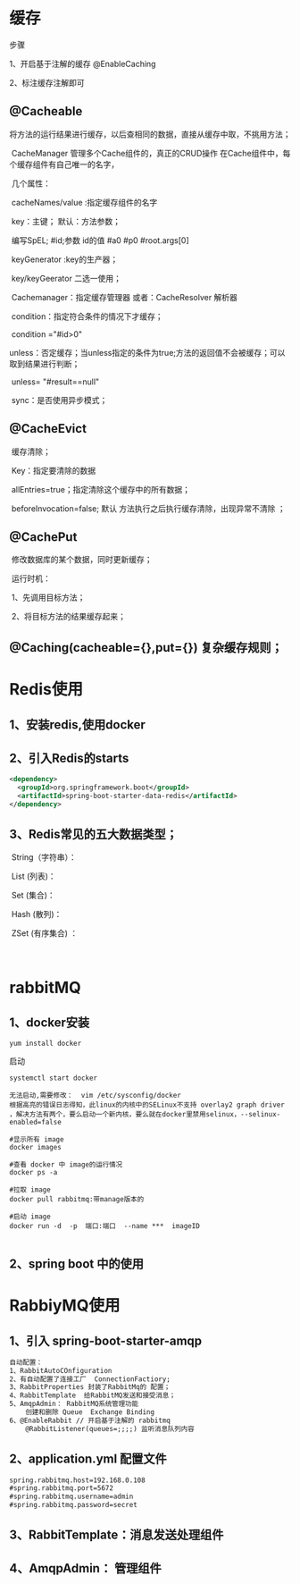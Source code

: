 # 缓存

步骤

1、开启基于注解的缓存 @EnableCaching

2、标注缓存注解即可

## 	@Cacheable

​		将方法的运行结果进行缓存，以后查相同的数据，直接从缓存中取，不挑用方法；

​		CacheManager 管理多个Cache组件的，真正的CRUD操作 在Cache组件中，每个缓存组件有自己唯一的名字，

​		几个属性：

​			cacheNames/value :指定缓存组件的名字

​			key：主键； 默认：方法参数；

​				编写SpEL; #id;参数 id的值  #a0  #p0  #root.args[0]

​			keyGenerator :key的生产器；		

​				key/keyGeerator 二选一使用；		

​			Cachemanager：指定缓存管理器  或者：CacheResolver 解析器

​			condition：指定符合条件的情况下才缓存；

​					condition ="#id>0"

​			unless：否定缓存；当unless指定的条件为true;方法的返回值不会被缓存；可以取到结果进行判断；

​				unless= "#result==null"

​			sync：是否使用异步模式；

## 	@CacheEvict

​		缓存清除；

​		Key：指定要清除的数据

​		allEntries=true；指定清除这个缓存中的所有数据；

​		beforeInvocation=false; 默认 方法执行之后执行缓存清除，出现异常不清除 ；

## 	@CachePut

​		修改数据库的某个数据，同时更新缓存；

​		运行时机：

​			1、先调用目标方法；

​			2、将目标方法的结果缓存起来；

## 	@Caching(cacheable={},put={})  复杂缓存规则；

# Redis使用

## 1、安装redis,使用docker

## 2、引入Redis的starts

~~~xml
<dependency>
  <groupId>org.springframework.boot</groupId>
  <artifactId>spring-boot-starter-data-redis</artifactId>
</dependency>
~~~

## 3、Redis常见的五大数据类型；

​	String（字符串）：

​	List (列表)：

​	Set (集合)：

​	Hash (散列)：

​	ZSet (有序集合) ：	

​	



# rabbitMQ

## 1、docker安装

```shell
yum install docker
```

启动

```shell
systemctl start docker 

无法启动,需要修改：  vim /etc/sysconfig/docker
根据高亮的错误日志得知，此linux的内核中的SELinux不支持 overlay2 graph driver ，解决方法有两个，要么启动一个新内核，要么就在docker里禁用selinux，--selinux-enabled=false

```

```shell
#显示所有 image
docker images

#查看 docker 中 image的运行情况
docker ps -a

#拉取 image
docker pull rabbitmq:带manage版本的

#启动 image
docker run -d  -p  端口:端口  --name ***  imageID


```



## 2、spring boot 中的使用

# RabbiyMQ使用

## 1、引入 spring-boot-starter-amqp

```xml
自动配置：
1、RabbitAutoCOnfiguration
2、有自动配置了连接工厂  ConnectionFactiory;
3、RabbitProperties 封装了RabbitMq的 配置；
4、RabbitTemplate  给RabbitMQ发送和接受消息；
5、AmqpAdmin： RabbitMQ系统管理功能
	创建和删除 Queue  Exchange Binding
6、@EnableRabbit // 开启基于注解的 rabbitmq
	@RabbitListener(queues=;;;;) 监听消息队列内容
```



## 2、application.yml 配置文件

```xml
spring.rabbitmq.host=192.168.0.108
#spring.rabbitmq.port=5672
#spring.rabbitmq.username=admin
#spring.rabbitmq.password=secret
```

## 3、RabbitTemplate：消息发送处理组件

## 4、AmqpAdmin： 管理组件